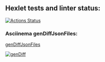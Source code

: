 ## Hexlet tests and linter status:
[![Actions Status](https://github.com/Max-climber/frontend-project-46/actions/workflows/hexlet-check.yml/badge.svg)](https://github.com/Max-climber/frontend-project-46/actions)

### Asciinema genDiffJsonFiles:

[genDiffJsonFiles](https://asciinema.org/a/JoesTXqFfDeU6vaDIvETRyIcm)

[![genDiff](https://github.com/Max-climber/frontend-project-46/actions/workflows/genDiff.yml/badge.svg)](https://github.com/Max-climber/frontend-project-46/actions/workflows/genDiff.yml)


